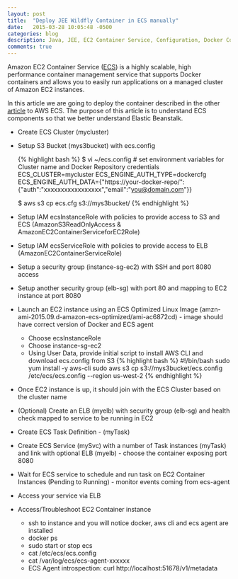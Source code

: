 ```yaml
---
layout: post
title:  "Deploy JEE Wildfly Container in ECS manually"
date:   2015-03-28 10:05:48 -0500
categories: blog
description: Java, JEE, EC2 Container Service, Configuration, Docker Container, JBoss Wildfly, Amazon Elastic Beanstalk
comments: true
---
```

Amazon EC2 Container Service ([ECS]) is a highly scalable, high performance 
container management service that supports Docker containers and allows you 
to easily run applications on a managed cluster of Amazon EC2 instances. 

In this article we are going to deploy the container described in the other [article]
to AWS ECS. The purpose of this article is to understand ECS components so that
we better understand Elastic Beanstalk.

* Create ECS Cluster (mycluster)
* Setup S3 Bucket (mys3bucket) with ecs.config

    {% highlight bash %}
    $ vi ~/ecs.config
        # set environment variables for Cluster name and Docker Repository credentials
        ECS_CLUSTER=mycluster
        ECS_ENGINE_AUTH_TYPE=dockercfg
        ECS_ENGINE_AUTH_DATA={"https://your-docker-repo/":{"auth":"xxxxxxxxxxxxxxxxx","email":"you@domain.com"}}

    $ aws s3 cp ecs.cfg s3://mys3bucket/
    {% endhighlight %}

* Setup IAM ecsInstanceRole with policies to provide access to S3 and ECS (AmazonS3ReadOnlyAccess & AmazonEC2ContainerServiceforEC2Role)
* Setup IAM ecsServiceRole with policies to provide access to ELB (AmazonEC2ContainerServiceRole)
* Setup a security group (instance-sg-ec2) with SSH and port 8080 access
* Setup another security group (elb-sg) with port 80 and mapping to EC2 instance at port 8080
* Launch an EC2 instance using an ECS Optimized Linux Image (amzn-ami-2015.09.d-amazon-ecs-optimized/ami-ac6872cd) - image should have correct version of Docker and ECS agent

   - Choose ecsInstanceRole
   - Choose instance-sg-ec2
   - Using User Data, provide initial script to install AWS CLI and download ecs.config from S3
    {% highlight bash %}
        #!/bin/bash
        sudo yum install -y aws-cli
        sudo aws s3 cp s3://mys3bucket/ecs.config /etc/ecs/ecs.config --region us-west-2
    {% endhighlight %}

* Once EC2 instance is up, it should join with the ECS Cluster based on the cluster name
* (Optional) Create an ELB (myelb) with security group (elb-sg) and health check mapped to service to be running in EC2

* Create ECS Task Definition - (myTask)
* Create ECS Service (mySvc) with a number of Task instances (myTask) and link with optional ELB (myelb) - choose the container exposing port 8080
* Wait for ECS service to schedule and run task on EC2 Container Instances (Pending to Running) - monitor events coming from ecs-agent
* Access your service via ELB
* Access/Troubleshoot EC2 Container instance

    - ssh to instance and you will notice docker, aws cli and ecs agent are installed
    - docker ps
    - sudo start or stop ecs
    - cat /etc/ecs/ecs.config
    - cat /var/log/ecs/ecs-agent-xxxxxx
    - ECS Agent introspection: curl http://localhost:51678/v1/metadata


[ECS]: http://docs.aws.amazon.com/AmazonECS/latest/developerguide/Welcome.html "Amazon EC2 Container Service"
[Dockerfile]: https://github.com/sixturtle/examples/tree/master/docker/wildfly-ex "Wildfly Dockerfile"
[Container]: https://hub.docker.com/r/sixturtle/wildfly-ex/ "Docker Container"
[article]: /blog/2015/03/20/one-container-many-envs.html

